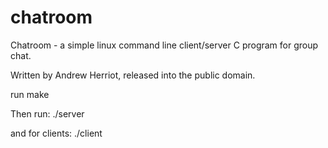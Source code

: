 chatroom
========

Chatroom - a simple linux command line client/server C program for group chat.

Written by Andrew Herriot, released into the public domain.


run make

Then run:
./server <port>

and for clients:
./client <ip address> <port>
